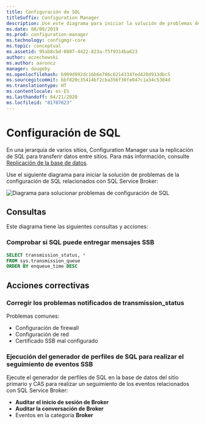 ```yaml
---
title: Configuración de SQL
titleSuffix: Configuration Manager
description: Use este diagrama para iniciar la solución de problemas de configuración de SQL para Configuration Manager
ms.date: 08/09/2019
ms.prod: configuration-manager
ms.technology: configmgr-core
ms.topic: conceptual
ms.assetid: 95ab8cbd-0807-4422-823a-f5f9314ba623
author: aczechowski
ms.author: aaroncz
manager: dougeby
ms.openlocfilehash: b909d992dc16b6e786c62143347ed420d913dbc5
ms.sourcegitcommit: bbf820c35414bf2cba356f30fe047c1a34c5384d
ms.translationtype: HT
ms.contentlocale: es-ES
ms.lasthandoff: 04/21/2020
ms.locfileid: "81707623"
---
```

# <a name="sql-configuration"></a>Configuración de SQL

En una jerarquía de varios sitios, Configuration Manager usa la replicación de SQL para transferir datos entre sitios. Para más información, consulte [Replicación de la base de datos](../../../plan-design/hierarchy/database-replication.md).

Use el siguiente diagrama para iniciar la solución de problemas de la configuración de SQL relacionados con SQL Service Broker:

![Diagrama para solucionar problemas de configuración de SQL](media/sql-configuration.svg)

## <a name="queries"></a>Consultas

Este diagrama tiene las siguientes consultas y acciones:

### <a name="check-if-sql-can-deliver-ssb-messages"></a>Comprobar si SQL puede entregar mensajes SSB

```sql
SELECT transmission_status, *
FROM sys.transmission_queue
ORDER BY enqueue_time DESC
```

## <a name="remediation-actions"></a>Acciones correctivas

### <a name="remediate-the-issues-reported-from-transmission_status"></a>Corregir los problemas notificados de transmission_status

Problemas comunes:

- Configuración de firewall
- Configuración de red
- Certificado SSB mal configurado

### <a name="run-sql-profiler-to-trace-ssb-events"></a>Ejecución del generador de perfiles de SQL para realizar el seguimiento de eventos SSB

Ejecute el generador de perfiles de SQL en la base de datos del sitio primario y CAS para realizar un seguimiento de los eventos relacionados con SQL Service Broker:

- **Auditar el inicio de sesión de Broker**
- **Auditar la conversación de Broker**
- Eventos en la categoría **Broker**
